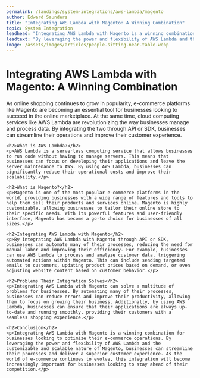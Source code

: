 ```yaml
---
permalink: /landings/system-integrations/aws-lambda/magento
author: Edward Saunders
title: "Integrating AWS Lambda with Magento: A Winning Combination"
topic: System Integration
leadhead: "Integrating AWS Lambda with Magento is a winning combination for businesses looking to optimize their e-commerce operations"
leadtext: "By leveraging the power and flexibility of AWS Lambda and the customizable and scalable nature of Magento, businesses can streamline their processes and deliver a superior customer experience. As the world of e-commerce continues to evolve, this integration will become increasingly important for businesses looking to stay ahead of their competition."
image: /assets/images/articles/people-sitting-near-table.webp
---
```

<div class="arttext">	<h1>Integrating AWS Lambda with Magento: A Winning Combination</h1>
	<p>As online shopping continues to grow in popularity, e-commerce platforms like Magento are becoming an essential tool for businesses looking to succeed in the online marketplace. At the same time, cloud computing services like AWS Lambda are revolutionizing the way businesses manage and process data. By integrating the two through API or SDK, businesses can streamline their operations and improve their customer experience.</p>

	<h2>What is AWS Lambda?</h2>
	<p>AWS Lambda is a serverless computing service that allows businesses to run code without having to manage servers. This means that businesses can focus on developing their applications and leave the server maintenance to AWS. By using AWS Lambda, businesses can significantly reduce their operational costs and improve their scalability.</p>

	<h2>What is Magento?</h2>
	<p>Magento is one of the most popular e-commerce platforms in the world, providing businesses with a wide range of features and tools to help them sell their products and services online. Magento is highly customizable, allowing businesses to tailor their online store to their specific needs. With its powerful features and user-friendly interface, Magento has become a go-to choice for businesses of all sizes.</p>

	<h2>Integrating AWS Lambda with Magento</h2>
	<p>By integrating AWS Lambda with Magento through API or SDK, businesses can automate many of their processes, reducing the need for manual labor and improving their efficiency. For example, businesses can use AWS Lambda to process and analyze customer data, triggering automated actions within Magento. This can include sending targeted emails to customers, updating product prices based on demand, or even adjusting website content based on customer behavior.</p>

	<h2>Problems Their Integration Solves</h2>
	<p>Integrating AWS Lambda with Magento can solve a multitude of problems for businesses. By automating many of their processes, businesses can reduce errors and improve their productivity, allowing them to focus on growing their business. Additionally, by using AWS Lambda, businesses can ensure that their applications are always up-to-date and running smoothly, providing their customers with a seamless shopping experience.</p>

	<h2>Conclusion</h2>
	<p>Integrating AWS Lambda with Magento is a winning combination for businesses looking to optimize their e-commerce operations. By leveraging the power and flexibility of AWS Lambda and the customizable and scalable nature of Magento, businesses can streamline their processes and deliver a superior customer experience. As the world of e-commerce continues to evolve, this integration will become increasingly important for businesses looking to stay ahead of their competition.</p>
</div>